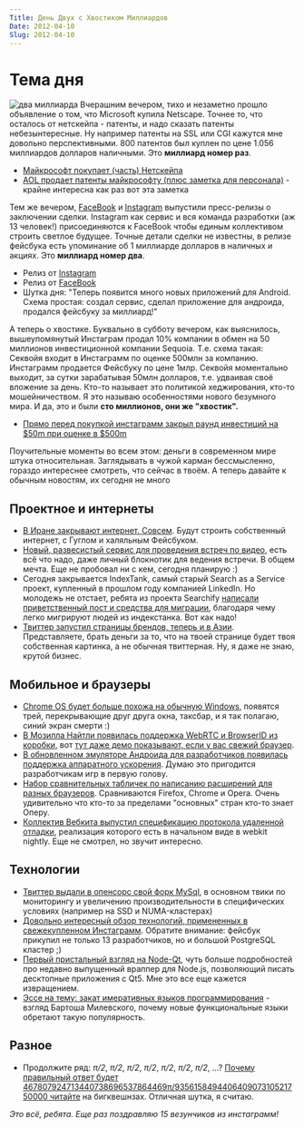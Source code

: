 ```yaml
---
Title: День Двух с Хвостиком Миллиардов
Date: 2012-04-10
Slug: 2012-04-10
---
```


# Тема дня

![два миллиарда](/images/posts/2bdollars.jpg)
Вчерашним вечером, тихо и незаметно прошло объявление о том, что Microsoft купила Netscape. Точнее то, что осталось от нетскейпа - патенты, и надо сказать патенты небезынтересные. Ну например патенты на SSL или CGI кажутся мне довольно перспективными.  800 патентов был куплен по цене 1.056 миллиардов долларов наличными. Это **миллиард номер раз**.

* [Майкрософт покупает (часть) Нетскейпа](http://allthingsd.com/20120409/attention-marc-andreessen-microsoft-just-bought-part-of-netscape/)
* [AOL продает патенты майкрософту (плюс заметка для персонала)](http://techcrunch.com/2012/04/09/aol-sells-800-patents-for-1-billion-to-microsoft-memo-to-staff/) - крайне интересна как раз вот эта заметка

Тем же вечером, [FaceBook](https://www.facebook.com/zuck/posts/10100318398827991) и [Instagram](http://blog.instagram.com/post/20785013897/instagram-facebook) выпустили пресс-релизы о заключении сделки. Instagram как сервис и вся команда разработки (аж 13 человек!) присоединяются к FaceBook чтобы единым коллективом строить светлое будущее. Точные детали сделки не известны, в релизе фейсбука есть упоминание об 1 миллиарде долларов в наличных и акциях. Это **миллиард номер два**.

* Релиз от [Instagram](http://blog.instagram.com/post/20785013897/instagram-facebook)
* Релиз от [FaceBook](https://www.facebook.com/zuck/posts/10100318398827991)
* Шутка дня: "Теперь появится много новых приложений для Android. Схема простая: создал сервис, сделал приложение для андроида, продался фейсбуку за миллиард!"

А теперь о хвостике. Буквально в субботу вечером, как выяснилось, вышеупомянутый Инстаграм продал 10% компании в обмен на 50 миллионов инвестиционной компании Sequoia. Т.е. схема такая: Секвойя входит в Инстаграмм по оценке 500млн за компанию. Инстаграмм продается Фейсбуку по цене 1млр. Секвойя моментально выходит, за сутки зарабатывая 50млн долларов, т.е. удваивая своё вложение за день. Кто-то называет это политикой хеджирования, кто-то мошейничеством. Я это называю особенностями нового безумного мира. И да, это и были **сто миллионов, они же "хвостик".**

* [Прямо перед покупкой инстаграмм закрыл раунд инвестиций на $50m при оценке в $500m](http://techcrunch.com/2012/04/09/right-before-acquisition-instagram-closed-50m-at-a-500m-valuation-from-sequoia-thrive-greylock-and-benchmark/)

Поучительные моменты во всем этом: деньги в современном мире штука относительная. Заглядывать в чужой карман бессмысленно, гораздо интереснее смотреть, что сейчас в твоём. А теперь давайте к обычным новостям, их сегодня не много

## Проектное и интернеты
* [В Иране закрывают интернет. Совсем](http://img.ibtimes.com/www/articles/20120409/325415_iran-internet-intranet-censorhip-freedom-tehran-google.htm). Будут строить собственный интернет, с Гуглом и халяльным Фейсбуком.
* [Новый, развесистый сервис для проведения встреч по видео](http://meetings.io/), есть всё что надо, даже личный блокнотик для ведения встречи. В общем мечта. Еще не пробовал ни с кем, сегодня планирую :)
* Сегодня закрывается IndexTank, самый старый Search as a Service проект, купленный в прошлом году компанией LinkedIn. Но молодежь не отстает, ребята из проекта Searchify [написали приветственный пост и средства для миграции](http://blog.searchify.com/2012/04/indextank-closes-24-hours-searchify-has-your-back/), благодаря чему легко мигрируют людей из индекстанка. Вот как надо!
* [Твиттер запустил страницы брендов, теперь и в Азии](http://thenextweb.com/asia/2012/04/09/twitter-introduces-brand-pages-in-japan-a-first-for-asia/). Представляете, брать деньги за то, что на твоей странице будет твоя собственная картинка, а не обычная твиттерная. Ну, я даже не знаю, крутой бизнес.

## Мобильное и браузеры
* [Chrome OS будет больше похожа на обычную Windows](http://techcrunch.com/2012/04/09/googles-chrome-os-will-soon-look-more-like-windows-than-a-browser/), появятся трей, перекрывающие друг друга окна, таксбар, и я так полагаю, синий экран смерти :)
* [В Мозилла Найтли появилась поддержка WebRTC и BrowserID из коробки](http://techcrunch.com/2012/04/09/future-versions-of-firefox-could-feature-built-in-video-chat/), вот [тут даже демо показывают, если у вас свежий браузер](http://hacks.mozilla.org/2012/04/webrtc-efforts-underway-at-mozilla/).
* [В обновленном эмуляторе Андроида для разработчиков появилась поддержка аппаратного ускорения](http://android-developers.blogspot.com/2012/04/faster-emulator-with-better-hardware.html). Думаю это пригодится разработчикам игр в первую голову.
* [Набор сравнительных табличек по написанию расширений для разных браузеров](http://blog.nparashuram.com/2011/10/writing-browser-extensions-comparing.html). Сравниваются Firefox, Chrome и Opera. Очень удивительно что кто-то за пределами "основных" стран кто-то знает Оперу.
* [Коллектив Вебкита выпустил спецификацию протокола удаленной отладки](http://www.webkit.org/blog/1875/announcing-remote-debugging-protocol-v1-0/), реализация которого есть в начальном виде в webkit nightly. Еще не смотрел, но звучит интересно.

## Технологии
* [Твиттер выдали в опенсорс свой форк MySql](http://engineering.twitter.com/2012/04/mysql-at-twitter.html), в основном твики по мониторингу и увеличению производительности в специфических условиях (например на SSD и NUMA-кластерах)
* [Довольно интересный обзор технологий, примененных в свежекупленном Инстаграмм](http://highscalability.com/blog/2012/4/9/the-instagram-architecture-facebook-bought-for-a-cool-billio.html). Обратите внимание: фейсбук прикупил не только 13 разработчиков, но и большой PostgreSQL кластер ;)
* [Первый пристальный взгляд на Node-Qt](http://arstechnica.com/business/news/2012/04/an-in-depth-look-at-qt-5-making-javascript-a-first-class-citizen-for-native-cross-platform-developme.ars), чуть больше подробностей про недавно выпущенный враппер для Node.js, позволяющий писать десктопные приложения с Qt5.  Мне это все еще кажется извращением.
* [Эссе на тему: закат имеративных языков программирования](http://fpcomplete.com/the-downfall-of-imperative-programming/) - взгляд Бартоша Милевского, почему новые функциональные языки обретают такую популярность.

## Разное
* Продолжите ряд: *π/2*, *π/2*, *π/2*, *π/2*, *π/2*, *π/2*, *π/2*, …? [Почему правильный ответ будет 467807924713440738696537864469π/935615849440640907310521750000 читайте](http://www.thebigquestions.com/2012/03/26/loose-ends/) на бигквешнзах. Отличная шутка, я считаю.

*Это всё, ребята. Еще раз поздравляю 15 везунчиков из инстаграмм!*